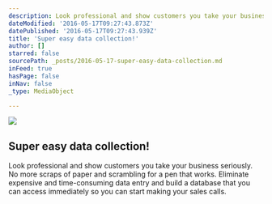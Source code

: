 ```yaml
---
description: Look professional and show customers you take your business seriously. No more scraps of paper and scrambling for a pen that works. Eliminate expensive and time-consuming data entry and build a database that you can access immediately so you can start making your sales calls.
dateModified: '2016-05-17T09:27:43.873Z'
datePublished: '2016-05-17T09:27:43.939Z'
title: 'Super easy data collection!'
author: []
starred: false
sourcePath: _posts/2016-05-17-super-easy-data-collection.md
inFeed: true
hasPage: false
inNav: false
_type: MediaObject

---
```

<article style=""><img src="https://the-grid-user-content.s3-us-west-2.amazonaws.com/36008a29-e99d-4682-99c0-ac75e12155a0.jpg" /><h1>Super easy data collection!</h1><p>Look professional and show customers you take your business seriously. No more scraps of paper and scrambling for a pen that works. Eliminate expensive and time-consuming data entry and build a database that you can access immediately so you can start making your sales calls.</p></article>
